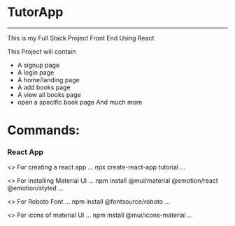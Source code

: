 # TutorApp
------------------------
This is my Full Stack Project Front End Using React 

This Project will contain
- A signup page
- A login page
- A home/landing page
- A add books page
- A view all books page
- open a specific book page
And much more

Commands:
=
### React App
<> For creating a react app
...
npx create-react-app tutorial
...

<> For installing Material UI
...
npm install @mui/material @emotion/react @emotion/styled
...

<> For Roboto Font
...
npm install @fontsource/roboto
...

<> For icons of material UI
...
npm install @mui/icons-material
...